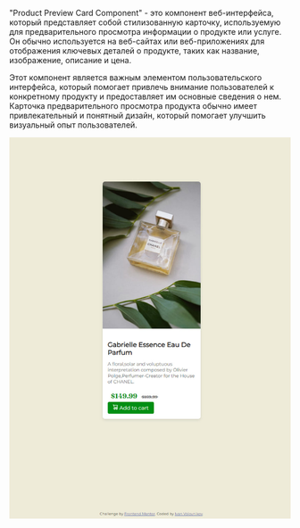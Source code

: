 "Product Preview Card Component" - это компонент веб-интерфейса, который представляет собой стилизованную карточку, используемую для предварительного просмотра информации о продукте или услуге. Он обычно используется на веб-сайтах или веб-приложениях для отображения ключевых деталей о продукте, таких как название, изображение, описание и цена.

Этот компонент является важным элементом пользовательского интерфейса, который помогает привлечь внимание пользователей к конкретному продукту и предоставляет им основные сведения о нем. Карточка предварительного просмотра продукта обычно имеет привлекательный и понятный дизайн, который помогает улучшить визуальный опыт пользователей.

![Alt Text](1.jpg)
